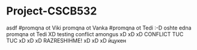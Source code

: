# Project-CSCB532



asdf
#promqna ot Viki
promqna ot Vanka 
#promqna ot Tedi :-D
oshte edna promqna ot Tedi XD
testing conflict
amongus
xD xD xD
CONFLICT TUC TUC
xD xD xD
RAZRESHIHME!
xD xD xD
йцукен
